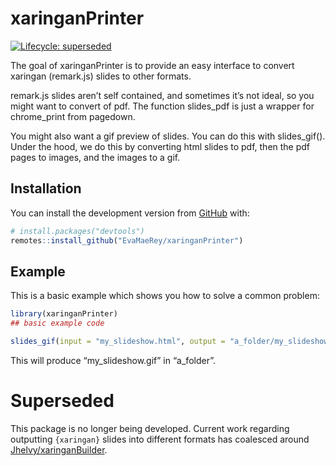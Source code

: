 
<!-- README.md is generated from README.Rmd. Please edit that file -->

# xaringanPrinter

<!-- badges: start -->

[![Lifecycle:
superseded](https://img.shields.io/badge/lifecycle-superseded-blue.svg)](https://lifecycle.r-lib.org/articles/stages.html#superseded)
<!-- badges: end -->

The goal of xaringanPrinter is to provide an easy interface to convert
xaringan (remark.js) slides to other formats.

remark.js slides aren’t self contained, and sometimes it’s not ideal, so
you might want to convert of pdf. The function slides\_pdf is just a
wrapper for chrome\_print from pagedown.

You might also want a gif preview of slides. You can do this with
slides\_gif(). Under the hood, we do this by converting html slides to
pdf, then the pdf pages to images, and the images to a gif.

## Installation

You can install the development version from
[GitHub](https://github.com/) with:

``` r
# install.packages("devtools")
remotes::install_github("EvaMaeRey/xaringanPrinter")
```

## Example

This is a basic example which shows you how to solve a common problem:

``` r
library(xaringanPrinter)
## basic example code
```

``` r
slides_gif(input = "my_slideshow.html", output = "a_folder/my_slideshow.gif")
```

This will produce “my\_slideshow.gif” in “a\_folder”.

# Superseded

This package is no longer being developed. Current work regarding
outputting `{xaringan}` slides into different formats has coalesced
around
[Jhelvy/xaringanBuilder](https://github.com/jhelvy/xaringanBuilder).
